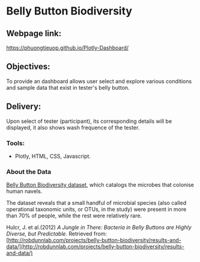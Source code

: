 # Belly Button Biodiversity

## Webpage link: 

https://phuongtieuop.github.io/Plotly-Dashboard/

## Objectives:

To provide an  dashboard allows user select and explore various conditions and sample data that exist in tester's belly button.

## Delivery:

Upon select of tester (participant), its corresponding details will be displayed, it also shows wash frequence of the tester.

### Tools:

- Plotly, HTML, CSS, Javascript.

### About the Data

[Belly Button Biodiversity dataset](http://robdunnlab.com/projects/belly-button-biodiversity/), which catalogs the microbes that colonise human navels.

The dataset reveals that a small handful of microbial species (also called operational taxonomic units, or OTUs, in the study) were present in more than 70% of people, while the rest were relatively rare.

Hulcr, J. et al.(2012) _A Jungle in There: Bacteria in Belly Buttons are Highly Diverse, but Predictable_. Retrieved from: [http://robdunnlab.com/projects/belly-button-biodiversity/results-and-data/](http://robdunnlab.com/projects/belly-button-biodiversity/results-and-data/)
